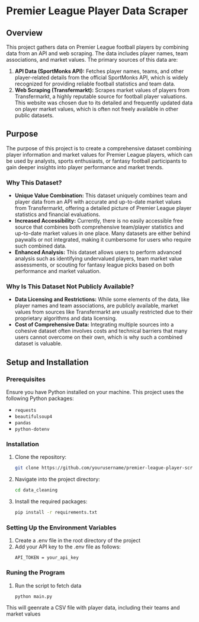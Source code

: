 # Premier League Player Data Scraper

## Overview

This project gathers data on Premier League football players by combining data from an API and web scraping. The data includes player names, team associations, and market values. The primary sources of this data are:

1. **API Data (SportMonks API):** Fetches player names, teams, and other player-related details from the official SportMonks API, which is widely recognized for providing reliable football statistics and team data.
2. **Web Scraping (Transfermarkt):** Scrapes market values of players from Transfermarkt, a highly reputable source for football player valuations. This website was chosen due to its detailed and frequently updated data on player market values, which is often not freely available in other public datasets.

## Purpose

The purpose of this project is to create a comprehensive dataset combining player information and market values for Premier League players, which can be used by analysts, sports enthusiasts, or fantasy football participants to gain deeper insights into player performance and market trends.

### Why This Dataset?

- **Unique Value Combination:** This dataset uniquely combines team and player data from an API with accurate and up-to-date market values from Transfermarkt, offering a detailed picture of Premier League player statistics and financial evaluations.
- **Increased Accessibility:** Currently, there is no easily accessible free source that combines both comprehensive team/player statistics and up-to-date market values in one place. Many datasets are either behind paywalls or not integrated, making it cumbersome for users who require such combined data.
- **Enhanced Analysis:** This dataset allows users to perform advanced analysis such as identifying undervalued players, team market value assessments, or scouting for fantasy league picks based on both performance and market valuation.

### Why Is This Dataset Not Publicly Available?

- **Data Licensing and Restrictions:** While some elements of the data, like player names and team associations, are publicly available, market values from sources like Transfermarkt are usually restricted due to their proprietary algorithms and data licensing.
- **Cost of Comprehensive Data:** Integrating multiple sources into a cohesive dataset often involves costs and technical barriers that many users cannot overcome on their own, which is why such a combined dataset is valuable.

## Setup and Installation

### Prerequisites

Ensure you have Python installed on your machine. This project uses the following Python packages:
- `requests`
- `beautifulsoup4`
- `pandas`
- `python-dotenv`

### Installation

1. Clone the repository:
   ```bash
   git clone https://github.com/yourusername/premier-league-player-scraper.git
2. Navigate into the project directory:
    ```bash
    cd data_cleaning
3. Install the required packages:
    ```bash
    pip install -r requirements.txt

### Setting Up the Environment Variables

1. Create a .env file in the root directory of the project
2. Add your API key to the .env file as follows:
    ```plaintext
    API_TOKEN = your_api_key

### Runing the Program

1. Run the script to fetch data
    ```bash
    python main.py
This will geenrate a CSV file with player data, including their teams and market values
